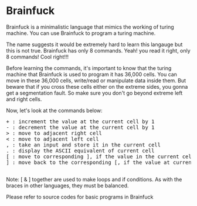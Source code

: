# Brainfuck

Brainfuck is a minimalistic language that mimics the working of turing machine.
You can use Brainfuck to program a turing machine.

The name suggests it would be extremely hard to learn this langauge but this is not true.
Brainfuck has only 8 commands. Yeah! you read it right, only 8 commands! Cool right!!!

Before learning the commands, it's important to know that the turing machine that Brainfuck 
is used to program it has 36,000 cells. You can move in these 36,000 cells, write/read or manipulate 
data inside them. But beware that if you cross these cells either on the extreme sides, you gonna get
a segmentation fault. So make sure you don't go beyond extreme left and right cells.


Now, let's look at the commands below:

<pre>
+ : increment the value at the current cell by 1
- : decrement the value at the current cell by 1
> : move to adjacent right cell
< : move to adjacent left cell
, : take an input and store it in the current cell
. : display the ASCII equivalent of current cell
[ : move to corresponding ], if the value in the current cell is zero
] : move back to the corresponding [, if the value at current cell is non-zero

</pre>
Note: [ & ] together are used to make loops and if conditions. As with the braces in other languages, they must be balanced.

Please refer to source codes for basic programs in Brainfuck
